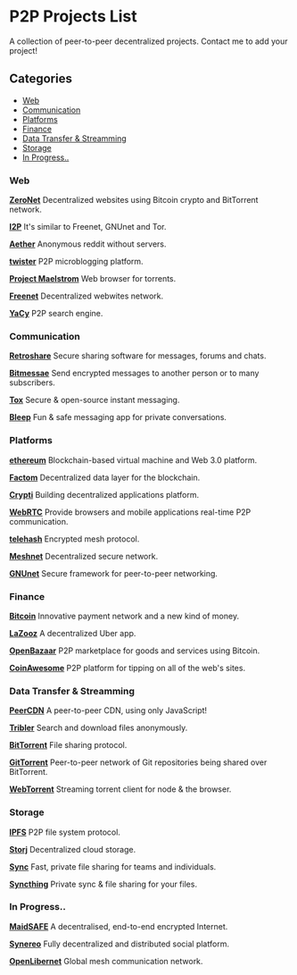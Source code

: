 # P2P Projects List

A collection of peer-to-peer decentralized projects. Contact me to add your project!

## Categories

* [Web](#web)
* [Communication](#communication)
* [Platforms](#platforms)
* [Finance](#finance)
* [Data Transfer & Streamming](#data-transfer--streamming)
* [Storage](#storage)
* [In Progress..](#in-progress)


### Web

[**ZeroNet**](https://github.com/HelloZeroNet/ZeroNet)
Decentralized websites using Bitcoin crypto and BitTorrent network.

[**I2P**](http://i2pproject.net)
It's similar to Freenet, GNUnet and Tor.

[**Aether**](http://getaether.net/)
Anonymous reddit without servers.

[**twister**](http://twister.net.co/)
P2P microblogging platform.

[**Project Maelstrom**](http://project-maelstrom.bittorrent.com/)
Web browser for torrents.

[**Freenet**](https://freenetproject.org/)
Decentralized webwites network.

[**YaCy**](http://yacy.net/en/index.html)
P2P search engine.



### Communication

[**Retroshare**](http://retroshare.sourceforge.net/)
Secure sharing software for messages, forums and chats.

[**Bitmessae**](https://bitmessage.org/wiki/Main_Page)
Send encrypted messages to another person or to many subscribers.

[**Tox**](https://tox.im/)
Secure & open-source instant messaging.

[**Bleep**](http://www.bleep.pm/)
Fun & safe messaging app for private conversations.


### Platforms

[**ethereum**](https://www.ethereum.org/)
Blockchain-based virtual machine and Web 3.0 platform.

[**Factom**](http://factom.org/)
Decentralized data layer for the blockchain.

[**Crypti**](https://crypti.me/)
Building decentralized applications platform.

[**WebRTC**](http://www.webrtc.org/)
Provide browsers and mobile applications real-time P2P communication.

[**telehash**](http://telehash.org/)
Encrypted mesh protocol.

[**Meshnet**](https://projectmeshnet.org/)
Decentralized secure network.

[**GNUnet**](https://gnunet.org/)
Secure framework for peer-to-peer networking.


### Finance

[**Bitcoin**](https://bitcoin.org/en/)
Innovative payment network and a new kind of money.

[**LaZooz**](http://lazooz.org/)
A decentralized Uber app.

[**OpenBazaar**](https://openbazaar.org/)
P2P marketplace for goods and services using Bitcoin.

[**CoinAwesome**](http://coinawesome.com/)
P2P platform for tipping on all of the web's sites.



### Data Transfer & Streamming

[**PeerCDN**](http://peercdn.com)
A peer-to-peer CDN, using only JavaScript!

[**Tribler**](https://www.tribler.org/howto.html)
Search and download files anonymously.

[**BitTorrent**](http://www.bittorrent.com/)
File sharing protocol.

[**GitTorrent**](https://github.com/cjb/GitTorrent)
Peer-to-peer network of Git repositories being shared over BitTorrent.

[**WebTorrent**](https://github.com/feross/webtorrent)
Streaming torrent client for node & the browser.


### Storage

[**IPFS**](http://ipfs.io/)
P2P file system protocol.

[**Storj**](http://storj.io/)
Decentralized cloud storage.

[**Sync**](https://www.getsync.com/)
Fast, private file sharing for teams and individuals.

[**Syncthing**](https://syncthing.net/)
Private sync & file sharing for your files.


### In Progress..

[**MaidSAFE**](http://maidsafe.net/)
A decentralised, end-to-end encrypted Internet.

[**Synereo**](http://www.synereo.com/)
Fully decentralized and distributed social platform.

[**OpenLibernet**](http://openlibernet.org/)
Global mesh communication network.
